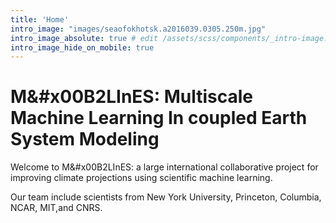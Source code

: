 ```yaml
---
title: 'Home'
intro_image: "images/seaofokhotsk.a2016039.0305.250m.jpg"
intro_image_absolute: true # edit /assets/scss/components/_intro-image.scss for full control
intro_image_hide_on_mobile: true
---
```


# M&#x00B2LInES: Multiscale Machine Learning In coupled Earth System Modeling 

Welcome to M&#x00B2LInES: a large international collaborative project for improving climate projections using scientific machine learning. 

Our team include scientists from New York University, Princeton, Columbia, NCAR, MIT,and CNRS. 



